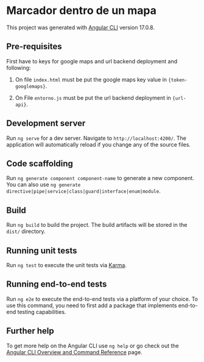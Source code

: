 # Marcador dentro de un mapa

This project was generated with [Angular CLI](https://github.com/angular/angular-cli) version 17.0.8.

## Pre-requisites
First have to keys for google maps and url backend deployment and following:

1. On file `index.html` must be put the google maps key value in `{token-googlemaps}`.

2. On File `entorno.js` must be put the url backend deployment in `{url-api}`.

## Development server

Run `ng serve` for a dev server. Navigate to `http://localhost:4200/`. The application will automatically reload if you change any of the source files.

## Code scaffolding

Run `ng generate component component-name` to generate a new component. You can also use `ng generate directive|pipe|service|class|guard|interface|enum|module`.

## Build

Run `ng build` to build the project. The build artifacts will be stored in the `dist/` directory.

## Running unit tests

Run `ng test` to execute the unit tests via [Karma](https://karma-runner.github.io).

## Running end-to-end tests

Run `ng e2e` to execute the end-to-end tests via a platform of your choice. To use this command, you need to first add a package that implements end-to-end testing capabilities.

## Further help

To get more help on the Angular CLI use `ng help` or go check out the [Angular CLI Overview and Command Reference](https://angular.io/cli) page.
